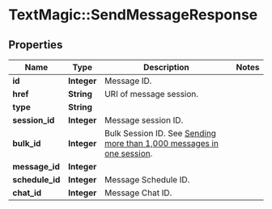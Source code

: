 # TextMagic::SendMessageResponse

## Properties
Name | Type | Description | Notes
------------ | ------------- | ------------- | -------------
**id** | **Integer** | Message ID. | 
**href** | **String** | URI of message session. | 
**type** | **String** |  | 
**session_id** | **Integer** | Message session ID. | 
**bulk_id** | **Integer** | Bulk Session ID. See [Sending more than 1,000 messages in one session](http://docs.textmagictesting.com/#section/Tutorials/Sending-more-than-1000-messages-in-one-session). | 
**message_id** | **Integer** |  | 
**schedule_id** | **Integer** | Message Schedule ID. | 
**chat_id** | **Integer** | Message Chat ID. | 


